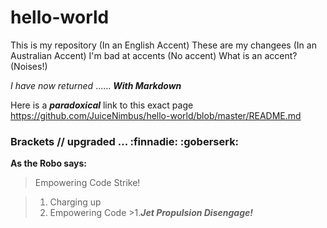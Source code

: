 # hello-world
This is my repository (In an English Accent)
These are my changees (In an Australian Accent)
I'm bad at accents (No accent)
What is an accent? (Noises!)

_I have now returned_
...... _**With Markdown**_

Here is a ___paradoxical___ link to this exact page https://github.com/JuiceNimbus/hello-world/blob/master/README.md

### Brackets // upgraded ... :finnadie: :goberserk:

**As the Robo says:**
>Empowering Code Strike!

>1. Charging up 
>1. Empowering Code
    >1.___Jet Propulsion Disengage!___
